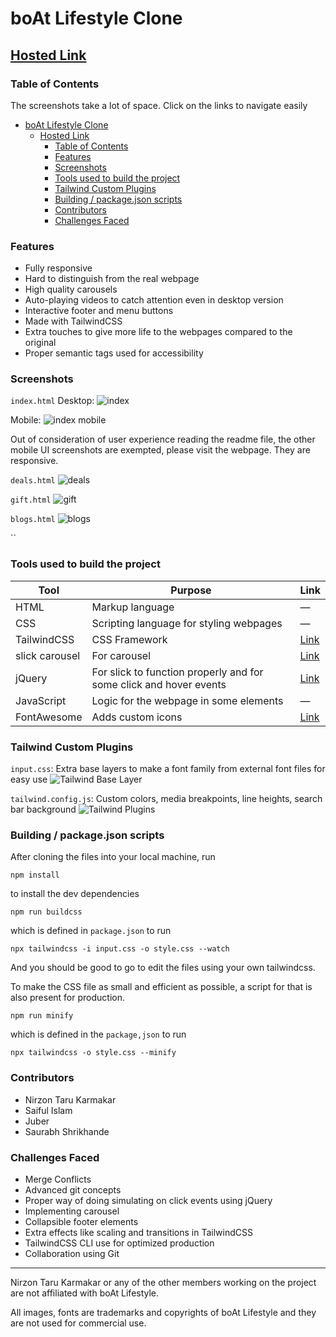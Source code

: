 # boAt Lifestyle Clone

## [Hosted Link](https://nirzon47-boat.netlify.app/)

### Table of Contents

The screenshots take a lot of space. Click on the links to navigate easily

- [boAt Lifestyle Clone](#boat-lifestyle-clone)
  - [Hosted Link](#hosted-link)
    - [Table of Contents](#table-of-contents)
    - [Features](#features)
    - [Screenshots](#screenshots)
    - [Tools used to build the project](#tools-used-to-build-the-project)
    - [Tailwind Custom Plugins](#tailwind-custom-plugins)
    - [Building / package.json scripts](#building--packagejson-scripts)
    - [Contributors](#contributors)
    - [Challenges Faced](#challenges-faced)

### Features

- Fully responsive
- Hard to distinguish from the real webpage
- High quality carousels
- Auto-playing videos to catch attention even in desktop version
- Interactive footer and menu buttons
- Made with TailwindCSS
- Extra touches to give more life to the webpages compared to the original
- Proper semantic tags used for accessibility

### Screenshots

`index.html`
Desktop:
![index](./assets/readme/index.png)

Mobile:
![index mobile](./assets/readme/index.mobile.png)

Out of consideration of user experience reading the readme file, the other mobile UI screenshots are exempted, please visit the webpage.
They are responsive.

`deals.html`
![deals](./assets/readme/deals.png)

`gift.html`
![gift](./assets/readme/gift.png)

`blogs.html`
![blogs](./assets/readme/blogs.png)

``

### Tools used to build the project

| Tool           | Purpose                                                            | Link                                        |
| -------------- | ------------------------------------------------------------------ | ------------------------------------------- |
| HTML           | Markup language                                                    | —                                           |
| CSS            | Scripting language for styling webpages                            | —                                           |
| TailwindCSS    | CSS Framework                                                      | [Link](https://tailwindcss.com/)            |
| slick carousel | For carousel                                                       | [Link](https://kenwheeler.github.io/slick/) |
| jQuery         | For slick to function properly and for some click and hover events | [Link](https://jquery.com/)                 |
| JavaScript     | Logic for the webpage in some elements                             | —                                           |
| FontAwesome    | Adds custom icons                                                  | [Link](https://fontawesome.com/)            |

### Tailwind Custom Plugins

`input.css`: Extra base layers to make a font family from external font files for easy use
![Tailwind Base Layer](./assets/readme/base%20layer.png)

`tailwind.config.js`: Custom colors, media breakpoints, line heights, search bar background
![Tailwind Plugins](./assets/readme/tailwind%20plugins.png)

### Building / package.json scripts

After cloning the files into your local machine, run

`npm install`

to install the dev dependencies

`npm run buildcss`

which is defined in `package.json` to run

`npx tailwindcss -i input.css -o style.css --watch`

And you should be good to go to edit the files using your own tailwindcss.

To make the CSS file as small and efficient as possible, a script for that is also present for production.

`npm run minify`

which is defined in the `package,json` to run

`npx tailwindcss -o style.css --minify`

### Contributors

- Nirzon Taru Karmakar
- Saiful Islam
- Juber
- Saurabh Shrikhande

### Challenges Faced

- Merge Conflicts
- Advanced git concepts
- Proper way of doing simulating on click events using jQuery
- Implementing carousel
- Collapsible footer elements
- Extra effects like scaling and transitions in TailwindCSS
- TailwindCSS CLI use for optimized production
- Collaboration using Git

---

Nirzon Taru Karmakar or any of the other members working on the project are not affiliated with boAt Lifestyle.

All images, fonts are trademarks and copyrights of boAt Lifestyle and they are not used for commercial use.
